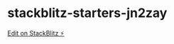 # stackblitz-starters-jn2zay

[Edit on StackBlitz ⚡️](https://stackblitz.com/edit/stackblitz-starters-jn2zay)
